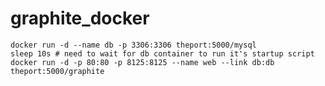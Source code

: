 graphite_docker
===============
```
docker run -d --name db -p 3306:3306 theport:5000/mysql
sleep 10s # need to wait for db container to run it's startup script
docker run -d -p 80:80 -p 8125:8125 --name web --link db:db theport:5000/graphite
```

